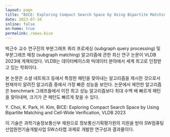 ```yaml
---
layout: page
title: "BICE: Exploring Compact Search Space by Using Bipartite Matching and Cell-Wide Verification – VLDB 2023에 논문 게재"
date: 2023-07-10
inline: false
on-home: true
permalink: /news-bice
---
```


<div class='summary'>
박근수 교수 연구진의 부분그래프 쿼리 프로세싱 (subgraph query processing) 및 부분그래프 매칭 (subgraph matching) 알고리즘에 관한 최신 연구 논문이 VLDB 2023에 게재되었다. VLDB는 데이터베이스와 빅데이터 분야에서 세계 최고로 인정받고 있는 학회이다.

본 논문은 소셜 네트워크 등에서 특정한 패턴을 찾아내는 알고리즘을 제시한 것으로서 현재까지 알려진 알고리즘 중에서 가장 빠른 성능을 보인다. 논문에서 제안한 알고리즘은 benchmark 그래프들에서 이전 최고 성능 알고리즘보다 최대 수백 배 빠르게 패턴을 찾아내며, 크기가 큰 패턴도 빠르게 찾을 수 있다.
</div>

Y. Choi, K. Park, H. Kim, BICE: Exploring Compact Search Space by Using Bipartite Matching and Cell-Wide Verification, VLDB 2023

이 기술은 과학기술정보통신부 재원으로 정보통신기획평가원의 지원을 받아 SW컴퓨팅산업원천기술개발사업 SW스타랩 과제로 개발한 연구성과 결과물이다.
